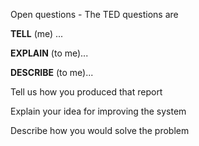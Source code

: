 

Open questions - The TED questions are 

**TELL** (me) ...

**EXPLAIN** (to me)...

**DESCRIBE** (to me)...



Tell us how you produced that report

Explain your idea for improving the system

Describe how you would solve the problem

